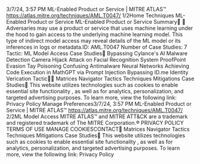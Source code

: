 3/7/24, 3:57 PM ML-Enabled Product or Service | MITRE ATLAS™
https://atlas.mitre.org/techniques/AML.T0047/ 1/2Home Techniques ML-Enabled Product or Service
ML-Enabled Product or Service
Summary󰅂 󰅂
Adversaries may use a product or service that uses machine
learning under the hood to gain access to the underlying
machine learning model. This type of indirect model access
may reveal details of the ML model or its inferences in logs
or metadata.ID: AML.T0047
Number of Case Studies: 7
Tactic: ML Model Access
Case Studies󰅀
Bypassing Cylance's AI Malware Detection
Camera Hijack Attack on Facial Recognition System
ProofPoint Evasion
Tay Poisoning
Confusing Antimalware Neural Networks
Achieving Code Execution in MathGPT via Prompt Injection
Bypassing ID.me Identity Veri cation
Tactic󰅀󰍜 Matrices Navigator Tactics Techniques Mitigations Case Studies󰍝
This website utilizes technologies such as cookies to enable essential site functionality , as well as
for analytics, personalization, and targeted advertising purposes. To learn more, view the following
link: Privacy Policy
Manage Preferences3/7/24, 3:57 PM ML-Enabled Product or Service | MITRE ATLAS™
https://atlas.mitre.org/techniques/AML.T0047/ 2/2ML Model Access
MITRE ATLAS™ and MITRE ATT&CK are a trademark and registered
trademark of The MITRE Corporation.®
PRIVACY POLICY TERMS OF USE MANAGE COOKIESCONTACT󰍜 Matrices Navigator Tactics Techniques Mitigations Case Studies󰍝
This website utilizes technologies such as cookies to enable essential site functionality , as well as
for analytics, personalization, and targeted advertising purposes. To learn more, view the following
link: Privacy Policy